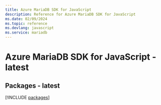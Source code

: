 ```yaml
---
title: Azure MariaDB SDK for JavaScript
description: Reference for Azure MariaDB SDK for JavaScript
ms.date: 02/09/2024
ms.topic: reference
ms.devlang: javascript
ms.service: mariadb
---
```

# Azure MariaDB SDK for JavaScript - latest
## Packages - latest
[!INCLUDE [packages](mariadb-index.md)]